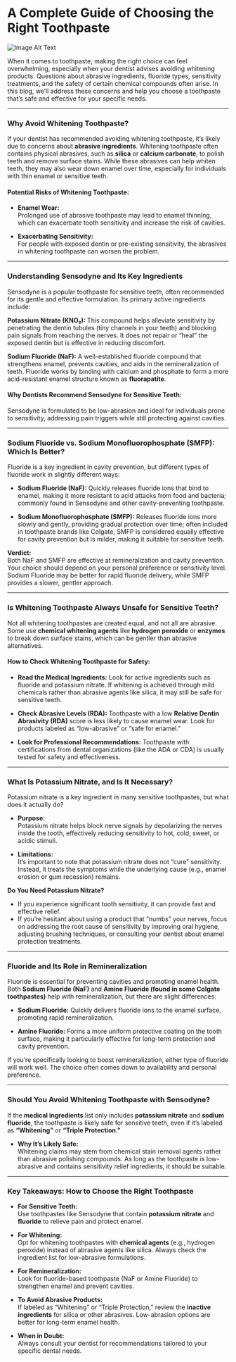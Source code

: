# A Complete Guide of Choosing the Right Toothpaste

![Image Alt Text](https://chezeng.github.io/Media/WhatIAM/2024/choose_toothpaste.png)

When it comes to toothpaste, making the right choice can feel overwhelming, especially when your dentist advises avoiding whitening products. Questions about abrasive ingredients, fluoride types, sensitivity treatments, and the safety of certain chemical compounds often arise. In this blog, we’ll address these concerns and help you choose a toothpaste that’s safe and effective for your specific needs.

---

### **Why Avoid Whitening Toothpaste?**

If your dentist has recommended avoiding whitening toothpaste, it’s likely due to concerns about **abrasive ingredients**. Whitening toothpaste often contains physical abrasives, such as **silica** or **calcium carbonate**, to polish teeth and remove surface stains. While these abrasives can help whiten teeth, they may also wear down enamel over time, especially for individuals with thin enamel or sensitive teeth.

#### **Potential Risks of Whitening Toothpaste:**

- **Enamel Wear:**  
    Prolonged use of abrasive toothpaste may lead to enamel thinning, which can exacerbate tooth sensitivity and increase the risk of cavities.

- **Exacerbating Sensitivity:**  
    For people with exposed dentin or pre-existing sensitivity, the abrasives in whitening toothpaste can worsen the problem.

---

### **Understanding Sensodyne and Its Key Ingredients**

Sensodyne is a popular toothpaste for sensitive teeth, often recommended for its gentle and effective formulation. Its primary active ingredients include:

**Potassium Nitrate (KNO₃):** This compound helps alleviate sensitivity by penetrating the dentin tubules (tiny channels in your teeth) and blocking pain signals from reaching the nerves. It does not repair or “heal” the exposed dentin but is effective in reducing discomfort.
    
**Sodium Fluoride (NaF):** A well-established fluoride compound that strengthens enamel, prevents cavities, and aids in the remineralization of teeth. Fluoride works by binding with calcium and phosphate to form a more acid-resistant enamel structure known as **fluorapatite**.
    

#### **Why Dentists Recommend Sensodyne for Sensitive Teeth:**

Sensodyne is formulated to be low-abrasion and ideal for individuals prone to sensitivity, addressing pain triggers while still protecting against cavities.

---

### **Sodium Fluoride vs. Sodium Monofluorophosphate (SMFP): Which Is Better?**

Fluoride is a key ingredient in cavity prevention, but different types of fluoride work in slightly different ways:

- **Sodium Fluoride (NaF):**
   Quickly releases fluoride ions that bind to enamel, making it more resistant to acid attacks from food and bacteria; commonly found in Sensodyne and other cavity-preventing toothpaste.
    
- **Sodium Monofluorophosphate (SMFP):**
   Releases fluoride ions more slowly and gently, providing gradual protection over time; often included in toothpaste brands like Colgate, SMFP is considered equally effective for cavity prevention but is milder, making it suitable for sensitive teeth.

**Verdict:**  
Both NaF and SMFP are effective at remineralization and cavity prevention. Your choice should depend on your personal preference or sensitivity level. Sodium Fluoride may be better for rapid fluoride delivery, while SMFP provides a slower, gentler approach.

---

### **Is Whitening Toothpaste Always Unsafe for Sensitive Teeth?**

Not all whitening toothpastes are created equal, and not all are abrasive. Some use **chemical whitening agents** like **hydrogen peroxide** or **enzymes** to break down surface stains, which can be gentler than abrasive alternatives.

#### **How to Check Whitening Toothpaste for Safety:**

- **Read the Medical Ingredients:**
  Look for active ingredients such as fluoride and potassium nitrate. If whitening is achieved through mild chemicals rather than abrasive agents like silica, it may still be safe for sensitive teeth.
  
- **Check Abrasive Levels (RDA):**
  Toothpaste with a low **Relative Dentin Abrasivity (RDA)** score is less likely to cause enamel wear. Look for products labeled as “low-abrasive” or “safe for enamel.”
  
- **Look for Professional Recommendations:**
  Toothpaste with certifications from dental organizations (like the ADA or CDA) is usually tested for safety and effectiveness.

---

### **What Is Potassium Nitrate, and Is It Necessary?**

Potassium nitrate is a key ingredient in many sensitive toothpastes, but what does it actually do?

- **Purpose:**  
    Potassium nitrate helps block nerve signals by depolarizing the nerves inside the tooth, effectively reducing sensitivity to hot, cold, sweet, or acidic stimuli.

- **Limitations:**  
    It’s important to note that potassium nitrate does not “cure” sensitivity. Instead, it treats the symptoms while the underlying cause (e.g., enamel erosion or gum recession) remains.

**Do You Need Potassium Nitrate?**

- If you experience significant tooth sensitivity, it can provide fast and effective relief.
- If you’re hesitant about using a product that “numbs” your nerves, focus on addressing the root cause of sensitivity by improving oral hygiene, adjusting brushing techniques, or consulting your dentist about enamel protection treatments.

---

### **Fluoride and Its Role in Remineralization**

Fluoride is essential for preventing cavities and promoting enamel health. Both **Sodium Fluoride (NaF)** and **Amine Fluoride (found in some Colgate toothpastes)** help with remineralization, but there are slight differences:

- **Sodium Fluoride:**
  Quickly delivers fluoride ions to the enamel surface, promoting rapid remineralization.

- **Amine Fluoride:**
  Forms a more uniform protective coating on the tooth surface, making it particularly effective for long-term protection and cavity prevention.

If you’re specifically looking to boost remineralization, either type of fluoride will work well. The choice often comes down to availability and personal preference.

---

### **Should You Avoid Whitening Toothpaste with Sensodyne?**

If the **medical ingredients** list only includes **potassium nitrate** and **sodium fluoride**, the toothpaste is likely safe for sensitive teeth, even if it’s labeled as **“Whitening”** or **“Triple Protection.”**

- **Why It’s Likely Safe:**  
    Whitening claims may stem from chemical stain removal agents rather than abrasive polishing compounds. As long as the toothpaste is low-abrasive and contains sensitivity relief ingredients, it should be suitable.

---

### **Key Takeaways: How to Choose the Right Toothpaste**

- **For Sensitive Teeth:**  
    Use toothpastes like Sensodyne that contain **potassium nitrate** and **fluoride** to relieve pain and protect enamel.
    
- **For Whitening:**  
    Opt for whitening toothpastes with **chemical agents** (e.g., hydrogen peroxide) instead of abrasive agents like silica. Always check the ingredient list for low-abrasive formulations.
    
- **For Remineralization:**  
    Look for fluoride-based toothpaste (NaF or Amine Fluoride) to strengthen enamel and prevent cavities.
    
- **To Avoid Abrasive Products:**  
    If labeled as “Whitening” or “Triple Protection,” review the **inactive ingredients** for silica or other abrasives. Low-abrasion options are better for long-term enamel health.
    
- **When in Doubt:**  
    Always consult your dentist for recommendations tailored to your specific dental needs.
    


